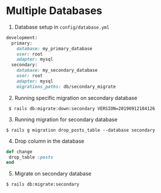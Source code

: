 # Multiple Databases

1. Database setup in `config/database.yml`

```ruby
development:
  primary:
    database: my_primary_database
    user: root
    adapter: mysql
  secondary:
    database: my_secondary_database
    user: root
    adapter: mysql
    migrations_paths: db/secondary_migrate
```

2. Running specific migration on secondary database

```
 $ rails db:migrate:down:secondary VERSION=20190912104126
```

3. Running migration for secondary database

```
$ rails g migration drop_posts_table --database secondary
```

4. Drop column in the database

```ruby
def change
 drop_table :posts
end
```

5. Migrate on secondary database

```
$ rails db:migrate:secondary
```